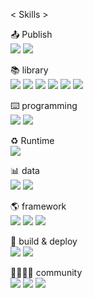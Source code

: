 < Skills >

📤 Publish <br>
<img src="https://img.shields.io/badge/HTML5-E34F26?style=flat-square&logo=html5&logoColor=white"> <img src="https://img.shields.io/badge/CSS-1572B6?style=flat-square&logo=css3&logoColor=white">

📚 library <br>
<img src="https://img.shields.io/badge/jQuery-0769AD?style=flat-square&logo=jquery&logoColor=white"> <img src="https://img.shields.io/badge/React-61DAFB?style=flat-square&logo=react&logoColor=black"> <img src="https://img.shields.io/badge/Pug-A86454?style=flat-square&logo=pug&logoColor=white"> <img src="https://img.shields.io/badge/FFmpeg-007808?style=flat-square&logo=FFmpeg&logoColor=white">
<img src="https://img.shields.io/badge/reactquery-FF4154?style=flat-square&logo=reactquery&logoColor=white"> <img src="https://img.shields.io/badge/framer-0055FF?style=flat-square&logo=framer&logoColor=white">

⌨️ programming <br>
<img src="https://img.shields.io/badge/JavaScript-F7DF1E?style=flat-square&logo=javascript&logoColor=black"> <img src="https://img.shields.io/badge/TypeScript-3178C6?style=flat-square&logo=TypeScript&logoColor=white">

♻ Runtime <br>
<img src="https://img.shields.io/badge/Node.js-339933?style=flat-square&logo=Node.js&logoColor=white">

📊 data <br>
<img src="https://img.shields.io/badge/MongoDB-47A248?style=flat-square&logo=MongoDB&logoColor=white"> <img src="https://img.shields.io/badge/Amazon AWS-FF9900?style=flat-square&logo=Amazon AWS&logoColor=white">

🌎 framework <br>
<img src="https://img.shields.io/badge/Next.js-000000?style=flat-square&logo=Next.js&logoColor=white"> <img src="https://img.shields.io/badge/gatsby-663399?style=flat-square&logo=gatsby&logoColor=white"> <img src="https://img.shields.io/badge/Expo-000020?style=flat-square&logo=Expo&logoColor=white">

🏢 build & deploy <br>
<img src="https://img.shields.io/badge/Heroku-430098?style=flat-square&logo=Heroku&logoColor=white"> <img src="https://img.shields.io/badge/Webpack-8DD6F9?style=flat-square&logo=Webpack&logoColor=black">


👨‍👨‍👦‍👦 community <br>
<img src="https://img.shields.io/badge/github-181717?style=flat-square&logo=github&logoColor=white"> <img src="https://img.shields.io/badge/git-F05032?style=flat-square&logo=git&logoColor=white"> <img src="https://img.shields.io/badge/Slack-4A154B?style=flat-square&logo=Slack&logoColor=white">
